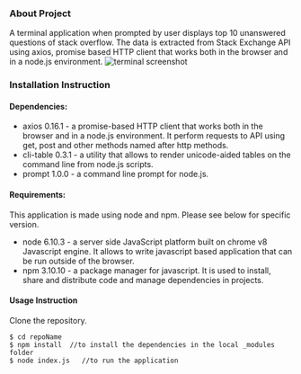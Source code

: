 ### About Project
  A terminal application when prompted by user displays top 10 unanswered questions of stack overflow. The data is extracted from Stack Exchange API using axios, promise based HTTP client that works both in the browser and in a node.js environment.
![terminal screenshot](http://res.cloudinary.com/dihqhbf9i/image/upload/v1494647241/hackStack_insona.png)

### Installation Instruction
#### Dependencies:
  * axios 0.16.1 - a promise-based HTTP client that works both in the browser and in a node.js environment. It perform requests to API using get, post and other methods named after http methods.
  * cli-table 0.3.1 - a utility that allows to render unicode-aided tables on the command line from node.js scripts.
  * prompt 1.0.0 - a command line prompt for node.js.
#### Requirements:
  This application is made using node and npm. Please see below for specific version.
  * node 6.10.3 - a server side JavaScript platform built on chrome v8 Javascript engine. It allows to write javascript based application that can be run outside of the browser.
  * npm 3.10.10 - a package manager for javascript. It is used to install, share and distribute code and manage dependencies in projects.
#### Usage Instruction
  Clone the repository.
  ```
  $ cd repoName
  $ npm install  //to install the dependencies in the local _modules folder
  $ node index.js   //to run the application
  ```
